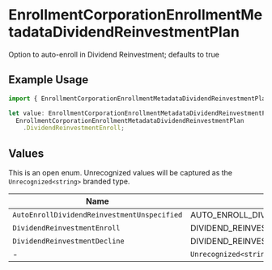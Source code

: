 # EnrollmentCorporationEnrollmentMetadataDividendReinvestmentPlan

Option to auto-enroll in Dividend Reinvestment; defaults to true

## Example Usage

```typescript
import { EnrollmentCorporationEnrollmentMetadataDividendReinvestmentPlan } from "@apexfintechsolutions/ascend-sdk/models/components";

let value: EnrollmentCorporationEnrollmentMetadataDividendReinvestmentPlan =
  EnrollmentCorporationEnrollmentMetadataDividendReinvestmentPlan
    .DividendReinvestmentEnroll;
```

## Values

This is an open enum. Unrecognized values will be captured as the `Unrecognized<string>` branded type.

| Name                                          | Value                                         |
| --------------------------------------------- | --------------------------------------------- |
| `AutoEnrollDividendReinvestmentUnspecified`   | AUTO_ENROLL_DIVIDEND_REINVESTMENT_UNSPECIFIED |
| `DividendReinvestmentEnroll`                  | DIVIDEND_REINVESTMENT_ENROLL                  |
| `DividendReinvestmentDecline`                 | DIVIDEND_REINVESTMENT_DECLINE                 |
| -                                             | `Unrecognized<string>`                        |